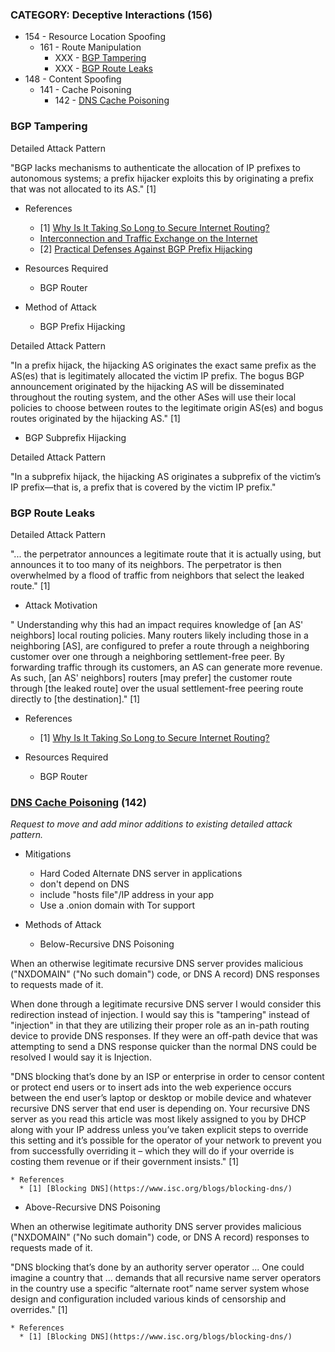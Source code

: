### CATEGORY: Deceptive Interactions (156)
- 154 - Resource Location Spoofing
  - 161 - Route Manipulation
    - XXX - [BGP Tampering](https://github.com/elationfoundation/CAPEC_censorship/blob/master/deceptive_interaction.md#bgp-tampering)
    - XXX - [BGP Route Leaks](https://github.com/elationfoundation/CAPEC_censorship/blob/master/deceptive_interaction.md#bgp-route-leaks)
- 148 - Content Spoofing
  - 141 - Cache Poisoning
    - 142 - [DNS Cache Poisoning](https://github.com/elationfoundation/CAPEC_censorship/blob/master/deceptive_interaction.md#dns-cache-poisoning-142)


### BGP Tampering

Detailed Attack Pattern

"BGP lacks mechanisms to authenticate the allocation of IP prefixes to autonomous systems; a prefix hijacker exploits this by originating a prefix that was not allocated to its AS." [1]

* References
  * [1] [Why Is It Taking So Long to Secure Internet Routing?](https://queue.acm.org/detail.cfm?id=2668966)
  * [Interconnection and Traffic Exchange on the Internet](http://www.bitag.org/documents/Interconnection-and-Traffic-Exchange-on-the-Internet.pdf)
  * [2] [Practical Defenses Against BGP Prefix Hijacking](http://docs.lib.purdue.edu/cgi/viewcontent.cgi?article=1365&context=ecetr)

* Resources Required
  * BGP Router

* Method of Attack
  * BGP Prefix Hijacking

Detailed Attack Pattern

"In a prefix hijack, the hijacking AS originates the exact same prefix as the AS(es) that is legitimately allocated the victim IP prefix. The bogus BGP announcement originated by the hijacking AS will be disseminated throughout the routing system, and the other ASes will use their local policies to choose between routes to the legitimate origin AS(es) and bogus routes originated by the hijacking AS." [1]

  * BGP Subprefix Hijacking

Detailed Attack Pattern

"In a subprefix hijack, the hijacking AS originates a subprefix of the victim’s IP prefix—that is, a prefix that is covered by the victim IP prefix."

### BGP Route Leaks

Detailed Attack Pattern

"... the perpetrator announces a legitimate route that it is actually using, but announces it to too many of its neighbors. The perpetrator is then overwhelmed by a flood of traffic from neighbors that select the leaked route." [1]

* Attack Motivation

" Understanding why this had an impact requires knowledge of [an AS' neighbors] local routing policies. Many routers likely including those in a neighboring [AS], are configured to prefer a route through a neighboring customer over one through a neighboring settlement-free peer. By forwarding traffic through its customers, an AS can generate more revenue. As such, [an AS' neighbors] routers [may prefer] the customer route through [the leaked route] over the usual settlement-free peering route directly to [the destination]." [1]


* References
  * [1] [Why Is It Taking So Long to Secure Internet Routing?](https://queue.acm.org/detail.cfm?id=2668966)

* Resources Required
  * BGP Router

### [DNS Cache Poisoning](http://capec.mitre.org/data/definitions/142.html) (142)

*Request to move and add minor additions to existing detailed attack pattern.*

* Mitigations

  * Hard Coded Alternate DNS server in applications
  * don't depend on DNS
  * include "hosts file"/IP address in your app
  * Use a .onion domain with Tor support

* Methods of Attack

  * Below-Recursive DNS Poisoning

When an otherwise legitimate recursive DNS server provides malicious ("NXDOMAIN" ("No such domain") code, or DNS A record) DNS responses to requests made of it.

When done through a legitimate recursive DNS server I would consider this redirection instead of injection. I would say this is "tampering" instead of "injection" in that they are utilizing their proper role as an in-path routing device to provide DNS responses. If they were an off-path device that was attempting to send a DNS response quicker than the normal DNS could be resolved I would say it is Injection.

"DNS blocking that’s done by an ISP or enterprise in order to censor content or protect end users or to insert ads into the web experience occurs between the end user’s laptop or desktop or mobile device and whatever recursive DNS server that end user is depending on. Your recursive DNS server as you read this article was most likely assigned to you by DHCP along with your IP address unless you’ve taken explicit steps to override this setting and it’s possible for the operator of your network to prevent you from successfully overriding it – which they will do if your override is costing them revenue or if their government insists." [1]

    * References
      * [1] [Blocking DNS](https://www.isc.org/blogs/blocking-dns/)

  * Above-Recursive DNS Poisoning

When an otherwise legitimate authority DNS server provides malicious ("NXDOMAIN" ("No such domain") code, or DNS A record) responses to requests made of it.

"DNS blocking that’s done by an authority server operator ... One could imagine a country that ... demands that all recursive name server operators in the country use a specific “alternate root” name server system whose design and configuration included various kinds of censorship and overrides." [1]

    * References
      * [1] [Blocking DNS](https://www.isc.org/blogs/blocking-dns/)

